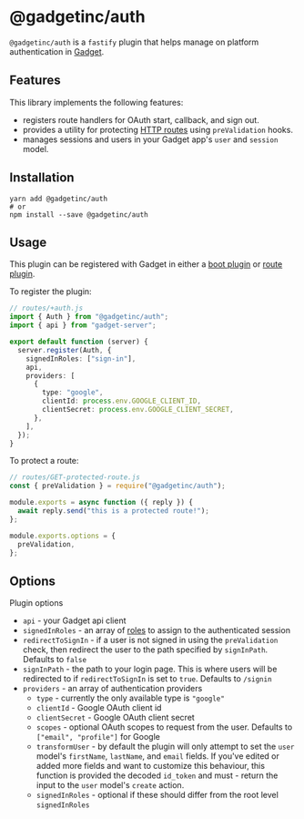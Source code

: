 # @gadgetinc/auth

`@gadgetinc/auth` is a `fastify` plugin that helps manage on platform authentication in [Gadget](https://gadget.dev).

## Features

This library implements the following features:

- registers route handlers for OAuth start, callback, and sign out.
- provides a utility for protecting [HTTP routes](https://docs.gadget.dev/guides/http-routes#http-routes) using `preValidation` hooks.
- manages sessions and users in your Gadget app's `user` and `session` model.

## Installation

```shell
yarn add @gadgetinc/auth
# or
npm install --save @gadgetinc/auth
```

## Usage

This plugin can be registered with Gadget in either a [boot plugin](https://docs.gadget.dev/guides/http-routes#boot-plugins) or [route plugin](https://docs.gadget.dev/guides/http-routes#what-routes-do-route-plugins-affect).

To register the plugin:

```typescript
// routes/+auth.js
import { Auth } from "@gadgetinc/auth";
import { api } from "gadget-server";

export default function (server) {
  server.register(Auth, {
    signedInRoles: ["sign-in"],
    api,
    providers: [
      {
        type: "google",
        clientId: process.env.GOOGLE_CLIENT_ID,
        clientSecret: process.env.GOOGLE_CLIENT_SECRET,
      },
    ],
  });
}
```

To protect a route:

```typescript
// routes/GET-protected-route.js
const { preValidation } = require("@gadgetinc/auth");

module.exports = async function ({ reply }) {
  await reply.send("this is a protected route!");
};

module.exports.options = {
  preValidation,
};
```

## Options

Plugin options

- `api` - your Gadget api client
- `signedInRoles` - an array of [roles](https://docs.gadget.dev/guides/access-control#roles) to assign to the authenticated session
- `redirectToSignIn` - if a user is not signed in using the `preValidation` check, then redirect the user to the path specified by `signInPath`. Defaults to `false`
- `signInPath` - the path to your login page. This is where users will be redirected to if `redirectToSignIn` is set to `true`. Defaults to `/signin`
- `providers` - an array of authentication providers
  - `type` - currently the only available type is `"google"`
  - `clientId` - Google OAuth client id
  - `clientSecret` - Google OAuth client secret
  - `scopes` - optional OAuth scopes to request from the user. Defaults to `["email", "profile"]` for Google
  - `transformUser` - by default the plugin will only attempt to set the `user` model's `firstName`, `lastName`, and `email` fields. If you've edited or added more fields and want to customize this behaviour, this function is provided the decoded `id_token` and must - return the input to the `user` model's `create` action.
  - `signedInRoles` - optional if these should differ from the root level `signedInRoles`
